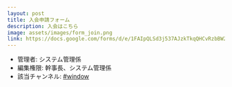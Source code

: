```yaml
---
layout: post
title: 入会申請フォーム
description: 入会はこちら
image: assets/images/form_join.png
link: https://docs.google.com/forms/d/e/1FAIpQLSd3j537AJzkTkqQHCvRzbBW2ofVh-9dUQGHFWb5gzMDSGnTpA/viewform
---
```


- 管理者: システム管理係
- 編集権限: 幹事長、システム管理係
- 該当チャンネル: [#window](https://sokon.slack.com/messages/C4PJ3DD0T/)